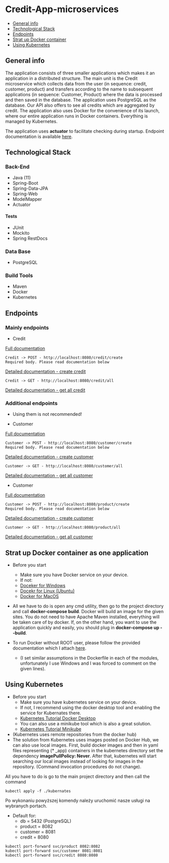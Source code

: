# Credit-App-microservices
* [General info](#general-info)
* [Technological Stack](#technological-stack)
* [Endpoints](#endpoints)
* [Strat up Docker container](#strat-up-docker-container-as-one-application)
* [Using Kubernetes](#using-kubernetes)

## General info
The application consists of three smaller applications which makes it an application in a distributed structure.
The main unit is the Credit microservice which collects data from the user (in sequence: credit, customer, product) and
transfers according to the name to subsequent applications (in sequence: Customer, Product) where the data is processed and then saved in the database.
The application uses PostgreSQL as the database. Our API also offers to see all credits which are aggregated by credit.
The application also uses Docker for the convenience of its launch, where our entire application runs in Docker containers.
Everything is managed by Kubernetes.

The application uses <b>actuator</b> to facilitate checking during startup.
Endpoint documentation is available [here](https://docs.spring.io/spring-boot/docs/current/reference/html/production-ready-features.html).

## Technological Stack
### Back-End
* Java (11)
* Spring-Boot
* Spring-Data-JPA
* Spring-Web
* ModelMapper
* Actuator
#### Tests
* JUnit
* Mockito
* Spring RestDocs
### Data Base
* PostgreSQL
### Build Tools
* Maven
* Docker
* Kubernetes

## Endpoints

### Mainly endpoints

* Credit

[Full documentation](https://github.com/Kamil-java/credit-app-microservices/tree/master/credit/documentation/endpoints)

```
Credit -> POST - http://localhost:8080/credit/create
Required body. Please read documentation below
```
[Detailed documentation - create credit](https://github.com/Kamil-java/credit-app-microservices/tree/master/credit/documentation/endpoints/create-credit)

```
Credit -> GET - http://localhost:8080/credit/all 
```
[Detailed documentation - get all credit](https://github.com/Kamil-java/credit-app-microservices/tree/master/credit/documentation/endpoints/get-all-credit-with-details)

### Additional endpoints

* Using them is not recommended!

* Customer

[Full documentation](https://github.com/Kamil-java/credit-app-microservices/tree/master/customer/documentation/endpoints)

```
Customer -> POST - http://localhost:8080/customer/create 
Required body. Please read documentation below
```
[Detailed documentation - create customer](https://github.com/Kamil-java/credit-app-microservices/tree/master/customer/documentation/endpoints/customer-save)

```
Customer -> GET - http://localhost:8080/customer/all 
```
[Detailed documentation - get all customer](https://github.com/Kamil-java/credit-app-microservices/tree/master/customer/documentation/endpoints/get-list-of-customer)

* Customer

[Full documentation](https://github.com/Kamil-java/credit-app-microservices/tree/master/product/documentation/endpoints)

```
Customer -> POST - http://localhost:8080/product/create 
Required body. Please read documentation below
```
[Detailed documentation - create customer](https://github.com/Kamil-java/credit-app-microservices/tree/master/product/documentation/endpoints/create-product)

```
Customer -> GET - http://localhost:8080/product/all 
```
[Detailed documentation - get all customer](https://github.com/Kamil-java/credit-app-microservices/tree/master/product/documentation/endpoints/get-list-of-products)

## Strat up Docker container as one application

* Before you start
  - Make sure you have Docker service on your device.
  - If not:
   * [Doceker for Windows](https://docs.docker.com/docker-for-windows/install/)
   * [Docekr for Linux (Ubuntu)](https://docs.docker.com/engine/install/ubuntu/)
   * [Docker for MacOS](https://docs.docker.com/docker-for-mac/install/)

* All we have to do is open any cmd utility, then go to the project directory and call <b>docker-compose build</b>. Docker will build an image for the given sites. You do not need to have Apache Maven installed, everything will be taken care of by docker. If, on the other hand, you want to use the application quickly and easily, you should plug in <b>docker-compose up --build</b>.

* To run Docker without ROOT user, please follow the provided documentation which I attach [here](https://docs.docker.com/engine/install/linux-postinstall/).
  - (I set similar assumptions in the Dockerfile in each of the modules, unfortunately I use Windows and I was forced to comment on the given lines).

## Using Kubernetes

* Before you start
  - Make sure you have kubernetes service on your device.
  - If not, I recommend using the docker desktop tool and enabling the service for Kubernates there.
  - [Kubernetes Tutorial Docker Desktop](https://docs.docker.com/docker-for-windows/#kubernetes)  
  - You can also use a minikube tool which is also a great solution.
  - [Kubernetes Tutorial Minikube](https://minikube.sigs.k8s.io/docs/start/)
* (Kubernetes uses remote repositories from the docker hub)
* The solution from Kubernetes uses images posted on Docker Hub, we can also use local images.
First, build docker images and then in yaml files representing (* _app) containers in the kubernetes directory set the dependency <b>imagePullPolicy: Never</b>. After that, kubernetes will start searching our local images instead of looking for images in the repository. (Command invocation procedures do not change).

All you have to do is go to the main project directory and then call the command
```
kubectl apply -f ./kubernates
```
Po wykonaniu powyższej komendy należy uruchomić nasze usługi na wybranych portach.
  - Default for:
      * db = 5432 (PostgreSQL)
      * product = 8082
      * customer = 8081
      * credit = 8080
```
kubectl port-forward svc/product 8082:8082
kubectl port-forward svc/customer 8081:8081
kubectl port-forward svc/credit 8080:8080
```
